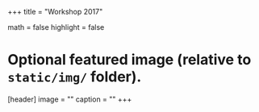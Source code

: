 +++
title = "Workshop 2017"

math = false
highlight = false

# Optional featured image (relative to `static/img/` folder).
[header]
image = ""
caption = ""
+++
